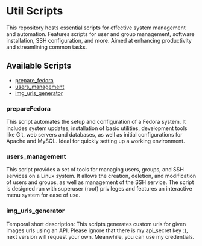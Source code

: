 # Util Scripts

This repository hosts essential scripts for effective system management and automation. Features scripts for user and group management, software installation, SSH configuration, and more. Aimed at enhancing productivity and streamlining common tasks.

## Available Scripts

- [prepare_fedora](#prepare_fedora)
- [users_management](#users_management)
- [img_urls_generator](#img_urls_generator)

### prepareFedora

This script automates the setup and configuration of a Fedora system. It includes system updates, installation of basic utilities, development tools like Git, web servers and databases, as well as initial configurations for Apache and MySQL. Ideal for quickly setting up a working environment.

### users_management

This script provides a set of tools for managing users, groups, and SSH services on a Linux system. It allows the creation, deletion, and modification of users and groups, as well as management of the SSH service. The script is designed run with superuser (root) privileges and features an interactive menu system for ease of use.

### img_urls_generator

Temporal short description:
This scripts generates custom urls for given images urls using an API. Please ignore that there is my api_secret key :(, next version will request your own. Meanwhile, you can use my credentials.
